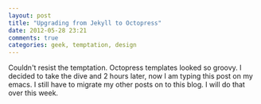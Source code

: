 ```yaml
---
layout: post
title: "Upgrading from Jekyll to Octopress"
date: 2012-05-28 23:21
comments: true
categories: geek, temptation, design
---
```


Couldn't resist the temptation. Octopress templates looked so groovy. I decided to take the dive and 2 hours later, now I am typing this post on my emacs. I still have to migrate my other posts on to this blog. I will do that over this week.